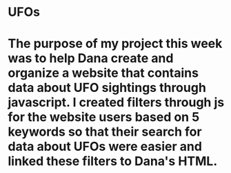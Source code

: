 # UFOs
# The purpose of my project this week was to help Dana create and organize a website that contains data about UFO sightings through javascript. I created filters through js for the website users based on 5 keywords so that their search for data about UFOs were easier and linked these filters to Dana's HTML. 
